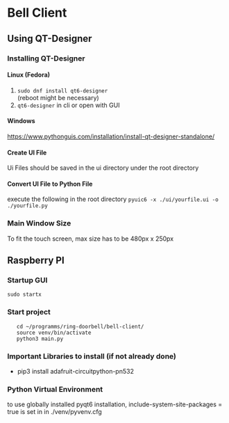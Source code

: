 # Bell Client



## Using QT-Designer

### Installing QT-Designer
#### Linux (Fedora)

1. ```sudo dnf install qt6-designer```  
(reboot might be necessary)
2. ```qt6-designer``` in cli or open with GUI


#### Windows
https://www.pythonguis.com/installation/install-qt-designer-standalone/

#### Create UI File
Ui Files should be saved in the ui directory under the root directory

#### Convert UI File to Python File
execute the following in the root directory 
```pyuic6 -x ./ui/yourfile.ui -o ./yourfile.py```


### Main Window Size
To fit the touch screen, max size has to be 480px x 250px

## Raspberry PI

### Startup GUI
```sudo startx```

### Start project
```
   cd ~/programms/ring-doorbell/bell-client/   
   source venv/bin/activate   
   python3 main.py
```

### Important Libraries to install (if not already done)
- pip3 install adafruit-circuitpython-pn532

### Python Virtual Environment
to use globally installed pyqt6 installation, include-system-site-packages = true is set in in ./venv/pyvenv.cfg





